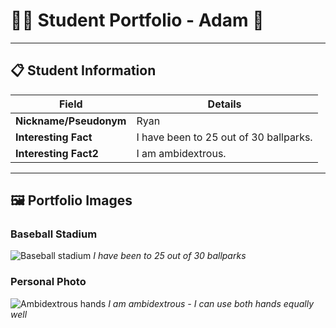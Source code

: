 # 👨‍🎓 Student Portfolio - Adam 🚴

---

## 📋 Student Information

| **Field** | **Details** |
|-----------|-------------|
| **Nickname/Pseudonym** | Ryan |
| **Interesting Fact** | I have been to 25 out of 30 ballparks. |
| **Interesting Fact2** | I am ambidextrous. |

---

## 🖼️ Portfolio Images

### Baseball Stadium
![Baseball stadium](basebal;.jpg)
*I have been to 25 out of 30 ballparks*

### Personal Photo
![Ambidextrous hands](ambi.jpg)
*I am ambidextrous - I can use both hands equally well*

